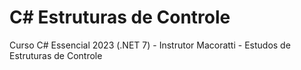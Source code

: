 # C# Estruturas de Controle
Curso C# Essencial 2023 (.NET 7) - Instrutor Macoratti - Estudos de Estruturas de Controle
